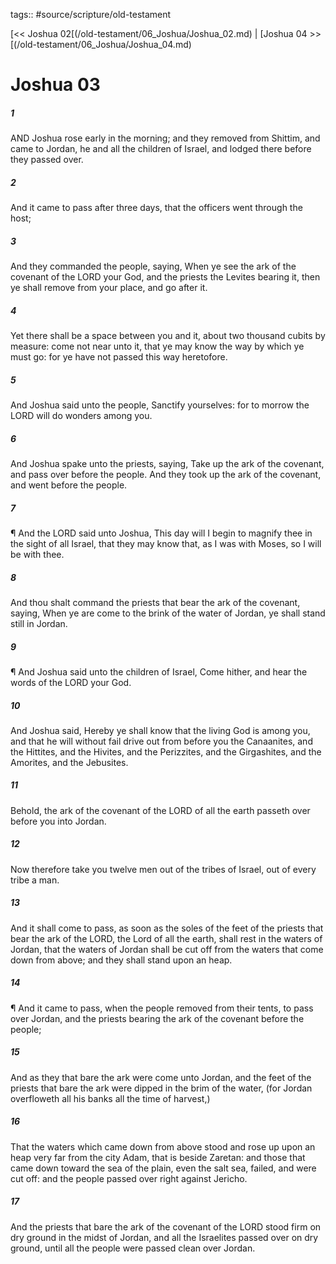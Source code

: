 tags:: #source/scripture/old-testament

[<< Joshua 02[(/old-testament/06_Joshua/Joshua_02.md) | [Joshua 04 >>[(/old-testament/06_Joshua/Joshua_04.md)

# Joshua 03

##### 1

AND Joshua rose early in the morning; and they removed from Shittim, and came to Jordan, he and all the children of Israel, and lodged there before they passed over.

##### 2

And it came to pass after three days, that the officers went through the host;

##### 3

And they commanded the people, saying, When ye see the ark of the covenant of the LORD your God, and the priests the Levites bearing it, then ye shall remove from your place, and go after it.

##### 4

Yet there shall be a space between you and it, about two thousand cubits by measure: come not near unto it, that ye may know the way by which ye must go: for ye have not passed this way heretofore.

##### 5

And Joshua said unto the people, Sanctify yourselves: for to morrow the LORD will do wonders among you.

##### 6

And Joshua spake unto the priests, saying, Take up the ark of the covenant, and pass over before the people. And they took up the ark of the covenant, and went before the people.

##### 7

¶ And the LORD said unto Joshua, This day will I begin to magnify thee in the sight of all Israel, that they may know that, as I was with Moses, so I will be with thee.

##### 8

And thou shalt command the priests that bear the ark of the covenant, saying, When ye are come to the brink of the water of Jordan, ye shall stand still in Jordan.

##### 9

¶ And Joshua said unto the children of Israel, Come hither, and hear the words of the LORD your God.

##### 10

And Joshua said, Hereby ye shall know that the living God is among you, and that he will without fail drive out from before you the Canaanites, and the Hittites, and the Hivites, and the Perizzites, and the Girgashites, and the Amorites, and the Jebusites.

##### 11

Behold, the ark of the covenant of the LORD of all the earth passeth over before you into Jordan.

##### 12

Now therefore take you twelve men out of the tribes of Israel, out of every tribe a man.

##### 13

And it shall come to pass, as soon as the soles of the feet of the priests that bear the ark of the LORD, the Lord of all the earth, shall rest in the waters of Jordan, that the waters of Jordan shall be cut off from the waters that come down from above; and they shall stand upon an heap.

##### 14

¶ And it came to pass, when the people removed from their tents, to pass over Jordan, and the priests bearing the ark of the covenant before the people;

##### 15

And as they that bare the ark were come unto Jordan, and the feet of the priests that bare the ark were dipped in the brim of the water, (for Jordan overfloweth all his banks all the time of harvest,)

##### 16

That the waters which came down from above stood and rose up upon an heap very far from the city Adam, that is beside Zaretan: and those that came down toward the sea of the plain, even the salt sea, failed, and were cut off: and the people passed over right against Jericho.

##### 17

And the priests that bare the ark of the covenant of the LORD stood firm on dry ground in the midst of Jordan, and all the Israelites passed over on dry ground, until all the people were passed clean over Jordan.
